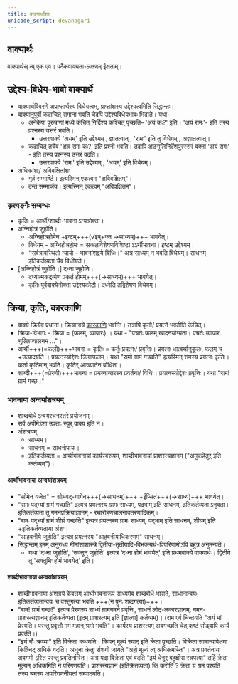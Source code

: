 ```yaml
---
title: वाक्यार्थांशाः
unicode_script: devanagari
---
```


## वाक्यार्थः
वाक्यार्थस् त्व् एक एव। पदैकवाक्यता-लक्षणम् ईक्षताम्।

## उद्देश्य-विधेय-भावो वाक्यार्थे 
- वाक्यार्थविवरणे अप्राप्तार्थस्य विधेयत्वम्, प्राप्तांशस्य उद्देश्यत्वमिति सिद्धान्तः। 
- वाक्यानुपूर्वी कदाचित् समाना भवति चेदपि उद्देश्यविधेयभावः भिद्यते। यथा- 
  - अनेकेषां पुरुषाणां मध्ये कंचित् निर्दिश्य कश्चित् पृच्छति– 'अयं कः?' इति। 'अयं रामः'- इति तस्य प्रश्नस्य उत्तरं भवति।
    - उत्तरवाक्ये 'अयम्' इति उद्देश्यम् , ज्ञातत्वात् , 'रामः' इति तु विधेयम् , अज्ञातत्वात्।  
  - कदाचित् तत्रैव 'अत्र रामः कः?' इति प्रश्नो भवति। तदापि अङ्गुलिनिर्देशपुरस्सरं वक्ता 'अयं रामः' - इति तस्य प्रश्नस्य उत्तरं वदति।
    - उत्तरवाक्ये 'रामः' इति उद्देश्यम् , 'अयम्' इति विधेयम्। 
- अधिकांशः/ अविवक्षितांशः
  - गृहं सम्मार्ष्टि। इत्यस्मिन् एकत्वम् "अविवक्षितम्"। 
  - दन्तं सम्मार्जय। इत्यस्मिन् एकत्वम् "अविवक्षितम्"।

### कृत्यङ्गैः सम्बन्धः 
- कृतिः = आर्थी/शाब्दी-भावना ऽन्यत्रोक्ता।
- अग्निहोत्रं जुहोति।
  - अग्निहोत्रहोमेन +इष्टम्+++(√इष्+क्त →साध्यम्)+++ भावयेत्।
  - विधेयम् - अग्निहोत्रहोमः = सकलविशेषणविशिष्टा ऽऽर्थीभावना। इष्टम् उद्देश्यम्।
  - "सर्वत्रावस्थितो न्यायो - भावनांशद्वये विधिः।" अत्र साध्यम् न भवति विधेयम्। साधनम् इतिकर्तव्यता चैव विधीयते।
- [अग्निहोत्रं जुहोति।] दध्ना जुहोति।
  - दध्यात्मकद्रव्येण प्रकृतं होमम्+++(→साध्यम्)+++ भावयेत्।
  - कृतिः पूर्ववाक्येनोक्ता उद्देश्यकोटौ। दध्नेति तद्विशेषण विधेयम्।

## क्रिया, कृतिः, कारकाणि
- वाक्ये क्रियैव प्रधाना। क्रियान्वये [कारकाणि](../../../vAkya-staram/kArakam/) भवन्ति। तत्रापि कृतौ/ प्रयत्ने भवतीति केचित्।
- क्रिया-विभागः - क्रिया = (फलम्, व्यापारः) । यथा - "पचतेः फलम् खादनयोग्यता। पचतेः व्यापारः चुल्लिज्वालनम् …"। 
- आर्थी+++(=फली)+++भावना = कृतिः = कर्तुः प्रयत्नः/ प्रवृत्तिः। प्रयत्नः धात्वर्थानुकूलः, फलम् च +उत्पादयति । प्रयत्नस्योद्देशः क्रियाफलम्। यथा "रामो ग्रामं गच्छति" इत्यस्मिन् रामस्य प्रयत्नः कृतिः। कर्ता कृतिमान् भवति। कृतिर् आख्यातेन बोधिता।
- शाब्दी+++(=प्रेरणी)+++भावना = प्रयत्नान्तरस्य प्रवर्तना/ विधिः। प्रयत्नस्योद्देशः प्रवृत्तिः। यथा "राम! ग्रामं गच्छ।"

### भावनाया अन्वयांशत्रयम् 
- शाब्दबोधे ऽन्वयरचनस्तरे प्रयोजनम्।
- सर्व अपीमेऽंशा उक्ताः स्युर् वाक्य इति न। 
- अंशत्रयम्
    - साध्यम्।  
    - साधनम् = साधनोपायः।
    - इतिकर्तव्यता = आर्थीभावनायां कार्यस्वरूपम्, शाब्दीभावनायां प्राशस्त्यज्ञानम् ("अमुकहेतुर् इति कर्तव्यम्")।

#### आर्थीभावनाया अन्वयांशत्रयम्
- "सोमेन यजेत" = सोमवद्-यागेन+++(→साधनम्)+++ +ईप्सितं+++(→साध्यं)+++ भावयेत्।
- "रामः पद्भ्यां ग्रामं गच्छति" इत्यत्र प्रयत्नस्य ग्रामः साध्यम्, पद्भाम् इति साधनम्, इतिकर्तव्यता ऽनुक्ता। इतिकर्तव्यता तु गमनप्रक्रियाज्ञानम् - रथारोहणचालनावतरणादिकम्।
- "रामः पद्भ्यां ग्रामं शीघ्रं गच्छति" इत्यत्र प्रयत्नस्य ग्रामः साध्यम्, पद्भाम् इति साधनम्, शीघ्रम् इति +इतिकर्तव्यताया अंशः।
- "आहवनीये जुहोति" इत्यत्र प्रयत्नस्य "आहवनीयाधिकरणम्" साधनम्।
- सिद्धान्तम् इमम् अनुरुध्य मीमांसाशास्त्रे द्वितीया-तृतीयादि-विभक्त्यर्थ-विपरिणामोऽपि बहुत्र अनुमन्यते। 
  - यथा 'दध्ना जुहोति', 'सक्तून् जुहोति' इत्यत्र ‘दध्ना होमं भावयेत्' इति प्रथमवाक्ये वाक्यार्थः। द्वितीये तु 'सक्तुभिः होमं भावयेत्' इति।

#### शाब्दीभावनाया अन्वयांशत्रयम्
- शाब्दीभावनाया अंशत्रये केवलम् आर्थीभावनारूपं  साध्यमेव शाब्दबोधे भासते, साधानान्वयः, इतिकर्तव्यतान्वयः च वस्तुगत्या भवति +++(न पुनः शब्दगत्या)+++।
- "राम! ग्रामं गच्छ!" इत्यत्र प्रेरणस्य साध्यं ग्रामगमने प्रवृत्तिः, साधनं लोट्-लकारज्ञानम्, गमन-प्राशस्त्यज्ञानम् इतिकर्तव्यता (इदम् प्राशस्त्यम् इति [ज्ञात्वा] कर्तव्यम्)। (राम एवं चिन्तयति "अयं मां प्रेरयति। परन्तु प्रवृत्तौ मम महान् श्रमो भवति"। कार्यस्य प्राशस्त्यम् अवगच्छति चेत् कष्टं सोढ्वापि कार्ये प्रवर्तते।)
- "इयं गौः क्रय्या" इति विक्रेता कथयति। कियन् मूल्यं स्याद् इति क्रेता पृच्छति। विक्रेता सामान्यापेक्षया किञ्चिद् अधिकं वदति। अधुना क्रेतुः संशयो जायते "अहो मूल्यं त्व् अधिकमस्ति"। अत्र प्रवर्तनाया अवगमो ऽस्ति परन्तु प्रवृतिर्नास्ति। अत्र यदा विक्रेता एवं वदति "इयं धेनुर् बहुक्षीरा स्त्रपत्या" तर्हि क्रेता मूल्यम् अधिकमिति न परिगणयति। प्राशस्त्यज्ञानं (इतिक्रेतव्यता) किं करोति ? क्रेता यं श्रमं पश्यति तस्य श्रमस्य अपरिगणनीयतां सम्पादयति।
